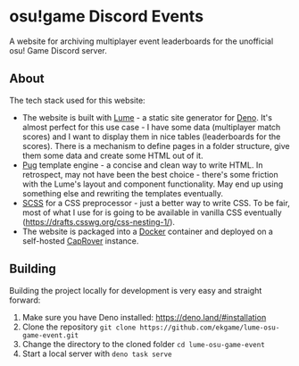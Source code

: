 # osu!game Discord Events
A website for archiving multiplayer event leaderboards for the unofficial osu! Game Discord server.

## About
The tech stack used for this website:
- The website is built with [Lume](https://lume.land/) - a static site generator for [Deno](https://deno.land/). It's almost perfect for this use case - I have some data (multiplayer match scores) and I want to display them in nice tables (leaderboards for the scores). There is a mechanism to define pages in a folder structure, give them some data and create some HTML out of it.
- [Pug](https://pugjs.org/) template engine - a concise and clean way to write HTML. In retrospect, may not have been the best choice - there's some friction with the Lume's layout and component functionality. May end up using something else and rewriting the templates eventually.
- [SCSS](https://sass-lang.com/) for a CSS preprocessor - just a better way to write CSS. To be fair, most of what I use for is going to be available in vanilla CSS eventually (https://drafts.csswg.org/css-nesting-1/).
- The website is packaged into a [Docker](https://www.docker.com/) container and deployed on a self-hosted [CapRover](https://caprover.com/) instance.

## Building
Building the project locally for development is very easy and straight forward:
1. Make sure you have Deno installed: https://deno.land/#installation
2. Clone the repository `git clone https://github.com/ekgame/lume-osu-game-event.git`
3. Change the directory to the cloned folder `cd lume-osu-game-event`
4. Start a local server with `deno task serve`